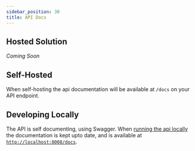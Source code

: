 ```yaml
---
sidebar_position: 30
title: API Docs
---
```


## Hosted Solution

*Coming Soon*

## Self-Hosted

When self-hosting the api documentation will be available at `/docs` on your API endpoint.

## Developing Locally

The API is self documenting, using Swagger. When [running the api locally](./repo/api/intro) the documentation is kept upto date, and is available at [`http://localhost:8008/docs`](http://localhost:8008/docs).
